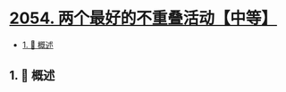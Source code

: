 # [2054. 两个最好的不重叠活动【中等】](https://github.com/tnotesjs/TNotes.leetcode/tree/main/notes/2054.%20%E4%B8%A4%E4%B8%AA%E6%9C%80%E5%A5%BD%E7%9A%84%E4%B8%8D%E9%87%8D%E5%8F%A0%E6%B4%BB%E5%8A%A8%E3%80%90%E4%B8%AD%E7%AD%89%E3%80%91)

<!-- region:toc -->

- [1. 📝 概述](#1--概述)

<!-- endregion:toc -->

## 1. 📝 概述
